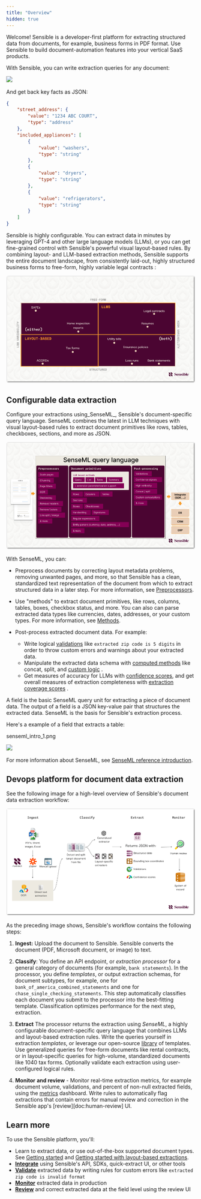 ```yaml
---
title: "Overview"
hidden: true
---
```




Welcome! Sensible is a developer-first platform for extracting structured data from documents, for example, business forms in PDF format. Use Sensible to build document-automation features into your vertical SaaS products. 

With Sensible, you can write extraction queries for any document:

![](https://files.readme.io/799bd47-image.png)

And get back key facts as JSON:



```json
{
    "street_address": {
        "value": "1234 ABC COURT",
        "type": "address"
    },
    "included_appliances": [
        {
            "value": "washers",
            "type": "string"
        },
        {
            "value": "dryers",
            "type": "string"
        },
        {
            "value": "refrigerators",
            "type": "string"
        }
    ]
}
```

Sensible is highly configurable. You can extract data in minutes by leveraging GPT-4 and other large language models (LLMs), or you can get fine-grained control with Sensible's powerful visual layout-based rules. By combining layout- and LLM-based extraction methods, Sensible supports the entire document landscape, from consistently laid-out, highly structured business forms to free-form, highly variable legal contracts :

![](https://raw.githubusercontent.com/sensible-hq/sensible-docs/main/readme-sync/assets/v0/images/final/document_landscape.png)

## Configurable data extraction

Configure your extractions using_SenseML_, Sensible's document-specific query language. SenseML combines the latest in LLM techniques with visual layout-based rules to extract document primitives like rows, tables, checkboxes, sections, and more as JSON. 

![Click to enlarge](https://raw.githubusercontent.com/sensible-hq/sensible-docs/main/readme-sync/assets/v0/images/final/platform_senseml.png)



With SenseML, you can:

- Preprocess documents by correcting layout metadata problems, removing unwanted pages, and more, so that Sensible has a clean, standardized text representation of the document from which to extract structured data in a later step. For more information, see [Preprocessors](doc:preprocessors). 

- Use "methods" to extract document primitives, like rows, columns, tables, boxes, checkbox status, and more. You can also can parse extracted data types like currencies, dates, addresses, or your custom types. For more information, see [Methods](doc:methods). 

- Post-process extracted document data. For example:
  - Write logical [validations](doc:validate-extractions)  like `extracted zip code is 5 digits` in order to throw custom errors and warnings about your extracted data. 
  - Manipulate the extracted data schema with [computed methods](doc:computed-field-methods)  like concat, split, and [custom logic](doc:custom-computation) .
  - Get measures of accuracy for LLMs with [confidence scores](doc:confidence), and get overall measures of extraction completeness with [extraction coverage scores](doc:metrics#extraction-coverage)  . 

A field is the basic SenseML query unit for extracting a piece of document data. The output of a field is a JSON key-value pair that structures the extracted data. SenseML is the basis for Sensible's extraction process.

Here's a example of a field that extracts a table:

senseml_intro_1.png

![](https://files.readme.io/91ad1e2-image.png)

For more information about SenseML, see [SenseML reference introduction](doc:senseml-reference-introduction).

## Devops platform for document data extraction

See the following image for a high-level overview of Sensible's document data extraction workflow:

![Click to enlarge](https://raw.githubusercontent.com/sensible-hq/sensible-docs/main/readme-sync/assets/v0/images/final/platform_devops.png)

As the preceding image shows, Sensible's workflow contains the following steps: 

1. **Ingest:** Upload the document to Sensible. Sensible converts the document (PDF, Microsoft document, or image) to text. 

2. **Classify**:  You define an API endpoint, or _extraction processor_  for a general category of documents (for example, `bank statements`). In the processor, you define _templates_, or output extraction schemas, for document subtypes, for example,   one for `bank_of_america_combined_statements` and one for `chase_single_checking_statements`. This step automatically classifies each document you submit to the processor into the best-fitting template.  Classification optimizes performance for the next step, extraction.

3. **Extract** The processor returns the extraction using _SenseML_, a highly configurable document-specific query language that combines LLMs and layout-based extraction rules. Write the queries yourself in extraction _templates_, or leverage our open-source [library](doc:library-quickstart) of templates.  Use generalized queries for free-form documents like rental contracts, or in layout-specific queries for high-volume, standardized documents like 1040 tax forms.  Optionally validate each extraction using user-configured logical rules. 

4. **Monitor** **and review** -  Monitor real-time extraction metrics, for example document volume, validations, and percent of non-null extracted fields, using the [metrics](doc:metrics) dashboard.  Write rules to automatically flag extractions that contain errors for manual review and correction in the Sensible app's [review][doc:human-review] UI.



## Learn more

To use the Sensible platform, you'll:

- Learn  to extract data, or use out-of-the-box supported document types. See [Getting started](doc:draft-getting-started-ai) and [Getting started with layout-based extractions](doc:getting-started).
- [**Integrate**](doc:integrate) using Sensible's API, SDKs, quick-extract UI, or other tools
- [**Validate**](doc:validate-extractions) extracted data by writing rules for custom errors like `extracted zip code is invalid format` 
- [**Monitor**](doc:metrics) extracted data in production 
- [**Review**](doc:human-review) and correct extracted data at the field level using the review UI











